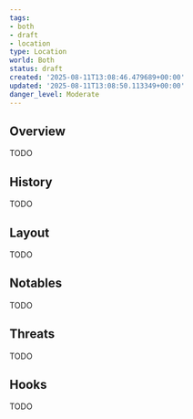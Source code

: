 ```yaml
---
tags:
- both
- draft
- location
type: Location
world: Both
status: draft
created: '2025-08-11T13:08:46.479689+00:00'
updated: '2025-08-11T13:08:50.113349+00:00'
danger_level: Moderate
---
```



## Overview

TODO
## History

TODO
## Layout

TODO
## Notables

TODO
## Threats

TODO
## Hooks

TODO
